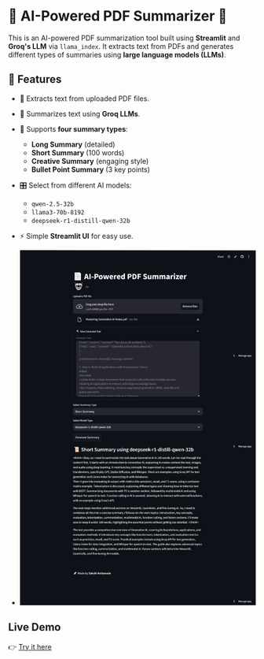 # 📄 AI-Powered PDF Summarizer 🤖

This is an AI-powered PDF summarization tool built using **Streamlit** and **Groq's LLM** via `llama_index`. It extracts text from PDFs and generates different types of summaries using **large language models (LLMs)**.

## 🚀 Features

- 📝 Extracts text from uploaded PDF files.
- 🤖 Summarizes text using **Groq LLMs**.
- 🔄 Supports **four summary types**:
  - **Long Summary** (detailed)
  - **Short Summary** (100 words)
  - **Creative Summary** (engaging style)
  - **Bullet Point Summary** (3 key points)
- 🎛 Select from different AI models:  
  - `qwen-2.5-32b`
  - `llama3-70b-8192`
  - `deepseek-r1-distill-qwen-32b`
- ⚡ Simple **Streamlit UI** for easy use.

- ![Website Preview](screencapture-summarizedpdf-ai-7jcafhn4tsrjtkltln26fb-streamlit-app-2025-03-29-15_31_03.png)

## Live Demo
👉 [Try it here](https://summarizedpdf-ai-7jcafhn4tsrjtkltln26fb.streamlit.app/)
